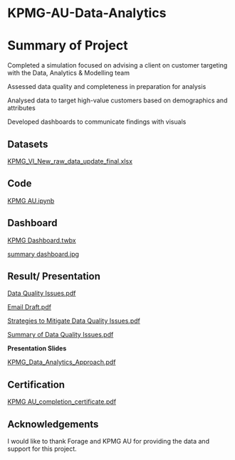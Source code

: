 # KPMG-AU-Data-Analytics

# Summary of Project 

Completed a simulation focused on advising a client on customer targeting with the Data, Analytics & Modelling team

Assessed data quality and completeness in preparation for analysis

Analysed data to target high-value customers based on demographics and attributes

Developed dashboards to communicate findings with visuals

## Datasets

[KPMG_VI_New_raw_data_update_final.xlsx](https://github.com/reuel97/KPMG-AU-Data-Analytics/blob/main/KPMG_VI_New_raw_data_update_final.xlsx)

## Code

[KPMG AU.ipynb](https://github.com/reuel97/KPMG-AU-Data-Analytics/blob/main/KPMG%20AU.ipynb)

## Dashboard

[KPMG Dashboard.twbx](https://github.com/reuel97/KPMG-AU-Data-Analytics/blob/main/KPMG%20Dashboard.twbx)

[summary dashboard.jpg](https://github.com/reuel97/KPMG-AU-Data-Analytics/blob/main/summary%20dashboard.jpg)

## Result/ Presentation

[Data Quality Issues.pdf](https://github.com/reuel97/KPMG-AU-Data-Analytics/blob/main/Data%20Quality%20Issues.pdf)

[Email Draft.pdf](https://github.com/reuel97/KPMG-AU-Data-Analytics/blob/main/Email%20Draft.pdf)

[Strategies to Mitigate Data Quality Issues.pdf]( https://github.com/reuel97/KPMG-AU-Data-Analytics/blob/main/Strategies%20to%20Mitigate%20Data%20Quality%20Issues.pdf)

[Summary of Data Quality Issues.pdf]( https://github.com/reuel97/KPMG-AU-Data-Analytics/blob/main/Summary%20of%20Data%20Quality%20Issues.pdf)


**Presentation Slides**

[KPMG_Data_Analytics_Approach.pdf](https://github.com/reuel97/KPMG-AU-Data-Analytics/blob/main/KPMG_Data_Analytics_Approach.pdf)


## Certification

[KPMG AU_completion_certificate.pdf](https://github.com/reuel97/KPMG-AU-Data-Analytics/blob/main/KPMG%20AU_completion_certificate.pdf)

## Acknowledgements

I would like to thank Forage and KPMG AU for providing the data and support for this project. 
